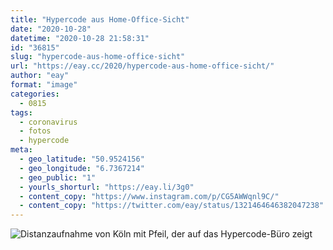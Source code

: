 ```yaml
---
title: "Hypercode aus Home-Office-Sicht"
date: "2020-10-28"
datetime: "2020-10-28 21:58:31"
id: "36815"
slug: "hypercode-aus-home-office-sicht"
url: "https://eay.cc/2020/hypercode-aus-home-office-sicht/"
author: "eay"
format: "image"
categories:
  - 0815
tags:
  - coronavirus
  - fotos
  - hypercode
meta:
  - geo_latitude: "50.9524156"
  - geo_longitude: "6.7367214"
  - geo_public: "1"
  - yourls_shorturl: "https://eay.li/3g0"
  - content_copy: "https://www.instagram.com/p/CG5AWWqnl9C/"
  - content_copy: "https://twitter.com/eay/status/1321464646382047238"
---
```


![Distanzaufnahme von Köln mit Pfeil, der auf das Hypercode-Büro zeigt](https://eay.cc/uploads/2020/hypercode-home-office.jpeg)
